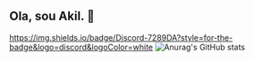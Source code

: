 ## Ola, sou Akil. 🖖
https://img.shields.io/badge/Discord-7289DA?style=for-the-badge&logo=discord&logoColor=white
![Anurag's GitHub stats](https://github-readme-stats.vercel.app/api?username=anuraghazra&show_icons=true&theme=radical)
